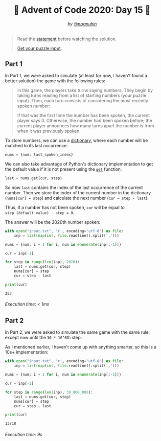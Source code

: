 <h1 align="center">🎄 Advent of Code 2020: Day 15 🎄</h1>
<h6 align="center">by <a href="https://github.com/npanuhin">@npanuhin</a></h6>

> Read the [statement](https://adventofcode.com/2020/day/15 "Visit adventofcode.com/2020/day/15") before watching the solution.
>
> [Get your puzzle input](https://adventofcode.com/2020/day/15/input "Open adventofcode.com/2020/day/15/input").


## Part 1

In Part 1, we were asked to simulate (at least for now, I haven't found a better solution) the game with the following rules: 

> In this game, the players take turns saying numbers. They begin by taking turns reading from a list of starting numbers (your puzzle input). Then, each turn consists of considering the most recently spoken number:
>
> If that was the first time the number has been spoken, the current player says 0.
> Otherwise, the number had been spoken before; the current player announces how many turns apart the number is from when it was previously spoken.

To store numbers, we can use a [dictionary](https://en.wikipedia.org/wiki/Associative_array), where each number will be matched to its last occurrence: 

```python
nums = {num: last_spoken_index}
```

We can also take advantage of Python's dictionary implementation to get the default value if it is not present using the [`get`](https://docs.python.org/3/library/stdtypes.html#dict.get) function. 

```python
last = nums.get(cur, step)
```

So now `last` contains the index of the last occurrence of the current number. Then we store the index of the current number in the dictionary (`nums[cur] = step`) and calculate the next number (`cur = step - last`).

Thus, if a number has not been spoken, `cur` will be equal to `step (default value) - step = 0`. 

The answer will be the 2020th number spoken:

<!-- Execute code: "part1.py" -->
```python
with open("input.txt", 'r', encoding="utf-8") as file:
    inp = list(map(int, file.readline().split(',')))

nums = {num: i + 1 for i, num in enumerate(inp[:-1])}

cur = inp[-1]

for step in range(len(inp), 2020):
    last = nums.get(cur, step)
    nums[cur] = step
    cur = step - last

print(cur)
```
```
253
```
###### Execution time: < 1ms
## Part 2

In Part 2, we were asked to simulate the same game with the same rule, except now until the `30 * 10^6`th step.

As I mentioned earlier, I haven't come up with anything smarter, so this is a 10s+ implementation:

<!-- Execute code: "part2.py" -->
```python
with open("input.txt", 'r', encoding="utf-8") as file:
    inp = list(map(int, file.readline().split(',')))

nums = {num: i + 1 for i, num in enumerate(inp[:-1])}

cur = inp[-1]

for step in range(len(inp), 30_000_000):
    last = nums.get(cur, step)
    nums[cur] = step
    cur = step - last

print(cur)
```
```
13710
```
###### Execution time: 9s